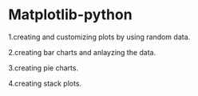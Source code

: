 # Matplotlib-python
 1.creating and customizing plots by using random data.
 
 2.creating bar charts and anlayzing the data.

 3.creating pie charts.

 4.creating stack plots.
